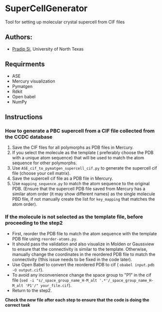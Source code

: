 # SuperCellGenerator
Tool for setting up molecular crystal supercell from CIF files

## Authors:
- [Pradip Si](https://www.valsson.info/members/pradip-si), University of North Texas

## Requirments
- ASE
- Mercury visualization
- Pymatgen
- Rdkit
- Open babel
- NumPy

## Instructions 

### How to generate a PBC supercell from a CIF file collected from the CCDC database
1. Save the CIF files for all polymorphs as PDB files in Mercury. 
2. If you select the molecule as the template ( preferably choose the PDB with a unique atom sequence) that will be used to match the atom sequence for other polymorphs.
3. Use `ASE_cif_to_pymatgen_supercell_cif.py` to generate the supercell cif file (choose your cell matrix).
4. Save the supercell cif file as a PDB file in Mercury.
5. Use `mapping_sequence.py` to match the atom sequence to the original PDB. (Ensure that the supercell PDB file saved from Mercury has a similar atom order (it may show different names) as the single molecule PBD file, if not manually create the list for `key_mapping` that matches the atom order).

### If the molecule is not selected as the template file, before proceeding to the step2

- First, reorder the PDB file to match the atom sequence with the template PDB file using `reorder-atoms.py`.
- It should pass the validation and also visualize in Molden or Gaussview to ensure that the connectivity is similar to the template. Otherwise, manually change the coordinates in the reordered PDB file to match the connectivity (!this issue needs to be fixed in the code later).
- Use Open Babel to convert the reordered PDB to cif ( `obabel input.pdb -O output.cif`).
- To avoid any inconvenience change the space group to "P1" in the cif file (`sed -i "s/_space_group_name_H-M_alt '.*'/_space_group_name_H-M_alt 'P1'/" your_file.cif`).
- Return to the step2.


**Check the new file after each step to ensure that the code is doing the correct task**
